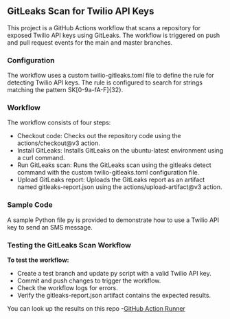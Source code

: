 ## GitLeaks Scan for Twilio API Keys

This project is a GitHub Actions workflow that scans a repository for exposed Twilio API keys using GitLeaks. The workflow is triggered on push and pull request events for the main and master branches.

### Configuration
The workflow uses a custom twilio-gitleaks.toml file to define the rule for detecting Twilio API keys. The rule is configured to search for strings matching the pattern SK[0-9a-fA-F]{32}.

### Workflow
The workflow consists of four steps:

- Checkout code: Checks out the repository code using the actions/checkout@v3 action.
- Install GitLeaks: Installs GitLeaks on the ubuntu-latest environment using a curl command.
- Run GitLeaks scan: Runs the GitLeaks scan using the gitleaks detect command with the custom twilio-gitleaks.toml configuration file.
- Upload GitLeaks report: Uploads the GitLeaks report as an artifact named gitleaks-report.json using the actions/upload-artifact@v3 action.

### Sample Code
A sample Python file py is provided to demonstrate how to use a Twilio API key to send an SMS message.

### Testing the GitLeaks Scan Workflow

**To test the workflow:**

- Create a test branch and update py script with a valid Twilio API key.
- Commit and push changes to trigger the workflow.
- Check the workflow logs for errors.
- Verify the gitleaks-report.json artifact contains the expected results.

You can look up the results on this repo  -[GitHub Action Runner](https://github.com/geet-h17/tester/actions/runs/10684220184)
